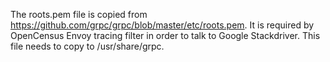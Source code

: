 
The roots.pem file is copied from https://github.com/grpc/grpc/blob/master/etc/roots.pem.
It is required by OpenCensus Envoy tracing filter in order to talk to Google Stackdriver.
This file needs to copy to /usr/share/grpc.
